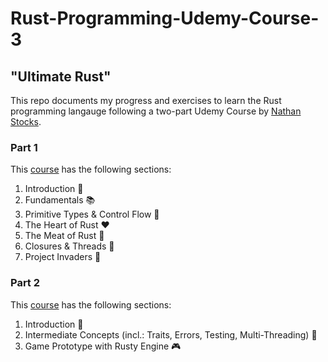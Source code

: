 # Rust-Programming-Udemy-Course-3

## "Ultimate Rust"

This repo documents my progress and exercises to learn the Rust programming langauge following a two-part Udemy Course by [Nathan Stocks](https://github.com/CleanCut).

### Part 1

This [course](https://www.udemy.com/course/ultimate-rust-crash-course/) has the following sections:

1. Introduction 🌟
2. Fundamentals 📚
3. Primitive Types & Control Flow 🔄
4. The Heart of Rust ❤️
5. The Meat of Rust 🍖
6. Closures & Threads 🧵
7. Project Invaders 👾

### Part 2

This [course](https://www.udemy.com/course/ultimate-rust-2/) has the following sections:

1. Introduction 🌟
2. Intermediate Concepts (incl.: Traits, Errors, Testing, Multi-Threading) 🦀
3. Game Prototype with Rusty Engine 🎮
